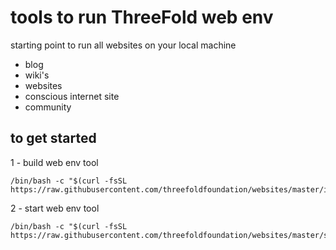 # tools to run ThreeFold web env

starting point to run all websites on your local machine

- blog
- wiki's
- websites
- conscious internet site
- community



## to get started

1 - build web env tool

```
/bin/bash -c "$(curl -fsSL https://raw.githubusercontent.com/threefoldfoundation/websites/master/install_tfweb.sh)"
```
2 - start web env tool

```
/bin/bash -c "$(curl -fsSL  https://raw.githubusercontent.com/threefoldfoundation/websites/master/start_tfweb.sh)"
```
